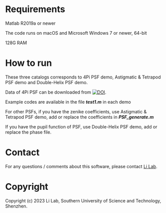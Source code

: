 # Requirements
Matlab R2019a or newer  

The code runs on macOS and Microsoft Windows 7 or newer, 64-bit

128G RAM

# How to run
These three catalogs corresponds to 4Pi PSF demo, Astigmatic & Tetrapod PSF demo and Double-Helix PSF demo.

Data of 4Pi PSF can be downloaded from [![DOI](https://zenodo.org/badge/DOI/10.5281/zenodo.8340047.svg)](https://doi.org/10.5281/zenodo.8340047).

Example codes are available in the file ***test1.m*** in each demo 

For other PSFs, if you have the zenike coefficients, use Astigmatic & Tetrapod PSF demo, add or replace the coefficients in ***PSF_generate.m***

If you have the pupil function of PSF, use Double-Helix PSF demo, add or replace the phase file.

# Contact
For any questions / comments about this software, please contact [Li Lab](https://faculty.sustech.edu.cn/liym2019/en/).

# Copyright
Copyright (c) 2023 Li Lab, Southern University of Science and Technology, Shenzhen.
